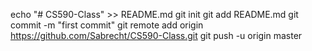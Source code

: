 echo "# CS590-Class" >> README.md
git init
git add README.md
git commit -m "first commit"
git remote add origin https://github.com/Sabrecht/CS590-Class.git
git push -u origin master
